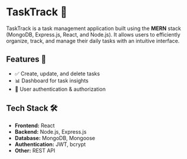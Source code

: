 # TaskTrack 📝

TaskTrack is a task management application built using the **MERN** stack (MongoDB, Express.js, React, and Node.js). It allows users to efficiently organize, track, and manage their daily tasks with an intuitive interface.

## Features 🚀

- ✅ Create, update, and delete tasks
- 📊 Dashboard for task insights
- 👥 User authentication & authorization

## Tech Stack 🛠️

- **Frontend:** React
- **Backend:** Node.js, Express.js
- **Database:** MongoDB, Mongoose
- **Authentication:** JWT, bcrypt
- **Other:** REST API
